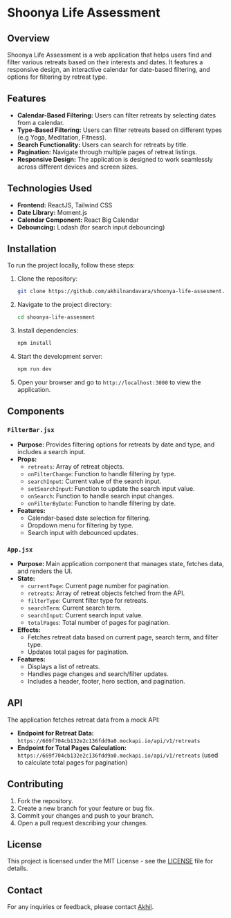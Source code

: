 
# Shoonya Life Assessment

## Overview

Shoonya Life Assessment is a web application that helps users find and filter various retreats based on their interests and dates. It features a responsive design, an interactive calendar for date-based filtering, and options for filtering by retreat type.

## Features

- **Calendar-Based Filtering:** Users can filter retreats by selecting dates from a calendar.
- **Type-Based Filtering:** Users can filter retreats based on different types (e.g Yoga, Meditation, Fitness).
- **Search Functionality:** Users can search for retreats by title.
- **Pagination:** Navigate through multiple pages of retreat listings.
- **Responsive Design:** The application is designed to work seamlessly across different devices and screen sizes.

## Technologies Used

- **Frontend:** ReactJS, Tailwind CSS
- **Date Library:** Moment.js
- **Calendar Component:** React Big Calendar
- **Debouncing:** Lodash (for search input debouncing)

## Installation

To run the project locally, follow these steps:

1. Clone the repository:
    ```bash
    git clone https://github.com/akhilnandavara/shoonya-life-assesment.git
    ```

2. Navigate to the project directory:
    ```bash
    cd shoonya-life-assesment
    ```

3. Install dependencies:
    ```bash
    npm install
    ```

4. Start the development server:
    ```bash
    npm run dev
    ```

5. Open your browser and go to `http://localhost:3000` to view the application.

## Components

### `FilterBar.jsx`

- **Purpose:** Provides filtering options for retreats by date and type, and includes a search input.
- **Props:**
  - `retreats`: Array of retreat objects.
  - `onFilterChange`: Function to handle filtering by type.
  - `searchInput`: Current value of the search input.
  - `setSearchInput`: Function to update the search input value.
  - `onSearch`: Function to handle search input changes.
  - `onFilterByDate`: Function to handle filtering by date.
- **Features:** 
  - Calendar-based date selection for filtering.
  - Dropdown menu for filtering by type.
  - Search input with debounced updates.

### `App.jsx`

- **Purpose:** Main application component that manages state, fetches data, and renders the UI.
- **State:**
  - `currentPage`: Current page number for pagination.
  - `retreats`: Array of retreat objects fetched from the API.
  - `filterType`: Current filter type for retreats.
  - `searchTerm`: Current search term.
  - `searchInput`: Current search input value.
  - `totalPages`: Total number of pages for pagination.
- **Effects:**
  - Fetches retreat data based on current page, search term, and filter type.
  - Updates total pages for pagination.
- **Features:**
  - Displays a list of retreats.
  - Handles page changes and search/filter updates.
  - Includes a header, footer, hero section, and pagination.

## API

The application fetches retreat data from a mock API:
- **Endpoint for Retreat Data:** `https://669f704cb132e2c136fdd9a0.mockapi.io/api/v1/retreats`
- **Endpoint for Total Pages Calculation:** `https://669f704cb132e2c136fdd9a0.mockapi.io/api/v1/retreats` (used to calculate total pages for pagination)

## Contributing

1. Fork the repository.
2. Create a new branch for your feature or bug fix.
3. Commit your changes and push to your branch.
4. Open a pull request describing your changes.

## License

This project is licensed under the MIT License - see the [LICENSE](LICENSE) file for details.

## Contact

For any inquiries or feedback, please contact [Akhil](mailto:akhiln1108@gmail.com).

